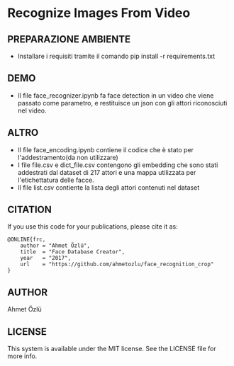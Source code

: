 # Recognize Images From Video

## PREPARAZIONE AMBIENTE

- Installare i requisiti tramite il comando pip install -r requirements.txt

## DEMO

- Il file face_recognizer.ipynb fa face detection in un video che viene passato come parametro, e restituisce un json con gli attori riconosciuti nel video.

## ALTRO

- Il file face_encoding.ipynb contiene il codice che è stato per l'addestramento(da non utilizzare)
- I file file.csv e dict_file.csv contengono gli embedding che sono stati addestrati dal dataset di 217 attori e una mappa utilizzata per l'etichettatura delle facce.
- Il file list.csv contiente la lista degli attori contenuti nel dataset

## CITATION
If you use this code for your publications, please cite it as:

    @ONLINE{frc,
        author = "Ahmet Özlü",
        title  = "Face Database Creator",
        year   = "2017",
        url    = "https://github.com/ahmetozlu/face_recognition_crop"
    }

## AUTHOR
Ahmet Özlü

## LICENSE
This system is available under the MIT license. See the LICENSE file for more info.

